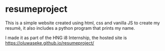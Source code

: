 # resumeproject

This is a simple website created using html, css and vanilla JS to create my resumè, it also includes a python program that prints my name.

I made it as part of the HNG i8 Internship, the hosted site is https://oluwaseke.github.io/resumeproject/
